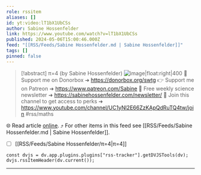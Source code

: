 ```yaml
---
role: rssitem
aliases: []
id: yt:video:lT1bX1UbCSs
author: Sabine Hossenfelder
link: https://www.youtube.com/watch?v=lT1bX1UbCSs
published: 2024-05-06T15:00:46.000Z
feed: "[[RSS/Feeds/Sabine Hossenfelder.md | Sabine Hossenfelder]]"
tags: []
pinned: false
---
```


> [!abstract] π=4 (by Sabine Hossenfelder)
> ![image|float:right|400](https://i1.ytimg.com/vi/lT1bX1UbCSs/hqdefault.jpg) 💌 Support me on Donorbox ➜ https://donorbox.org/swtg 👉 Support me on Patreon ➜ https://www.patreon.com/Sabine 📩 Free weekly science newsletter ➜ https://sabinehossenfelder.com/newsletter/ 🔗 Join this channel to get access to perks ➜ https://www.youtube.com/channel/UC1yNl2E66ZzKApQdRuTQ4tw/join #rss/maths

🌐 Read article [online](https://www.youtube.com/watch?v=lT1bX1UbCSs). ⤴ For other items in this feed see [[RSS/Feeds/Sabine Hossenfelder.md | Sabine Hossenfelder]].

- [ ] [[RSS/Feeds/Sabine Hossenfelder/π=4|π=4]]

~~~dataviewjs
const dvjs = dv.app.plugins.plugins["rss-tracker"].getDVJSTools(dv);
dvjs.rssItemHeader(dv.current());
~~~

- - -